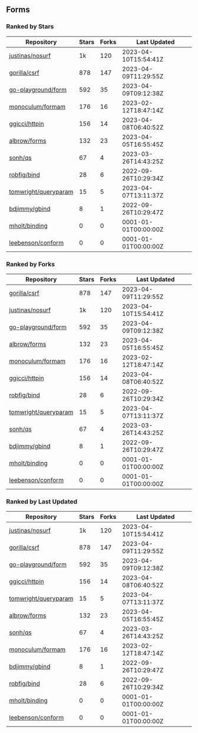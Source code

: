 ## Forms

### Ranked by Stars

| Repository | Stars | Forks | Last Updated |
|------------|-------|-------|--------------|
| [justinas/nosurf](https://github.com/justinas/nosurf) | 1k | 120 | 2023-04-10T15:54:41Z |
| [gorilla/csrf](https://github.com/gorilla/csrf) | 878 | 147 | 2023-04-09T11:29:55Z |
| [go-playground/form](https://github.com/go-playground/form) | 592 | 35 | 2023-04-09T09:12:38Z |
| [monoculum/formam](https://github.com/monoculum/formam) | 176 | 16 | 2023-02-12T18:47:14Z |
| [ggicci/httpin](https://github.com/ggicci/httpin) | 156 | 14 | 2023-04-08T06:40:52Z |
| [albrow/forms](https://github.com/albrow/forms) | 132 | 23 | 2023-04-05T16:55:45Z |
| [sonh/qs](https://github.com/sonh/qs) | 67 | 4 | 2023-03-26T14:43:25Z |
| [robfig/bind](https://github.com/robfig/bind) | 28 | 6 | 2022-09-26T10:29:34Z |
| [tomwright/queryparam](https://github.com/tomwright/queryparam) | 15 | 5 | 2023-04-07T13:11:37Z |
| [bdjimmy/gbind](https://github.com/bdjimmy/gbind) | 8 | 1 | 2022-09-26T10:29:47Z |
| [mholt/binding](https://github.com/mholt/binding) | 0 | 0 | 0001-01-01T00:00:00Z |
| [leebenson/conform](https://github.com/leebenson/conform) | 0 | 0 | 0001-01-01T00:00:00Z |

### Ranked by Forks

| Repository | Stars | Forks | Last Updated |
|------------|-------|-------|--------------|
| [gorilla/csrf](https://github.com/gorilla/csrf) | 878 | 147 | 2023-04-09T11:29:55Z |
| [justinas/nosurf](https://github.com/justinas/nosurf) | 1k | 120 | 2023-04-10T15:54:41Z |
| [go-playground/form](https://github.com/go-playground/form) | 592 | 35 | 2023-04-09T09:12:38Z |
| [albrow/forms](https://github.com/albrow/forms) | 132 | 23 | 2023-04-05T16:55:45Z |
| [monoculum/formam](https://github.com/monoculum/formam) | 176 | 16 | 2023-02-12T18:47:14Z |
| [ggicci/httpin](https://github.com/ggicci/httpin) | 156 | 14 | 2023-04-08T06:40:52Z |
| [robfig/bind](https://github.com/robfig/bind) | 28 | 6 | 2022-09-26T10:29:34Z |
| [tomwright/queryparam](https://github.com/tomwright/queryparam) | 15 | 5 | 2023-04-07T13:11:37Z |
| [sonh/qs](https://github.com/sonh/qs) | 67 | 4 | 2023-03-26T14:43:25Z |
| [bdjimmy/gbind](https://github.com/bdjimmy/gbind) | 8 | 1 | 2022-09-26T10:29:47Z |
| [mholt/binding](https://github.com/mholt/binding) | 0 | 0 | 0001-01-01T00:00:00Z |
| [leebenson/conform](https://github.com/leebenson/conform) | 0 | 0 | 0001-01-01T00:00:00Z |

### Ranked by Last Updated

| Repository | Stars | Forks | Last Updated |
|------------|-------|-------|--------------|
| [justinas/nosurf](https://github.com/justinas/nosurf) | 1k | 120 | 2023-04-10T15:54:41Z |
| [gorilla/csrf](https://github.com/gorilla/csrf) | 878 | 147 | 2023-04-09T11:29:55Z |
| [go-playground/form](https://github.com/go-playground/form) | 592 | 35 | 2023-04-09T09:12:38Z |
| [ggicci/httpin](https://github.com/ggicci/httpin) | 156 | 14 | 2023-04-08T06:40:52Z |
| [tomwright/queryparam](https://github.com/tomwright/queryparam) | 15 | 5 | 2023-04-07T13:11:37Z |
| [albrow/forms](https://github.com/albrow/forms) | 132 | 23 | 2023-04-05T16:55:45Z |
| [sonh/qs](https://github.com/sonh/qs) | 67 | 4 | 2023-03-26T14:43:25Z |
| [monoculum/formam](https://github.com/monoculum/formam) | 176 | 16 | 2023-02-12T18:47:14Z |
| [bdjimmy/gbind](https://github.com/bdjimmy/gbind) | 8 | 1 | 2022-09-26T10:29:47Z |
| [robfig/bind](https://github.com/robfig/bind) | 28 | 6 | 2022-09-26T10:29:34Z |
| [mholt/binding](https://github.com/mholt/binding) | 0 | 0 | 0001-01-01T00:00:00Z |
| [leebenson/conform](https://github.com/leebenson/conform) | 0 | 0 | 0001-01-01T00:00:00Z |

